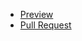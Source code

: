 - [Preview](https://Cherednychenko.github.io/dev/)
- [Pull Request](https://github.com/Cherednychenko/dev/pull/1/)